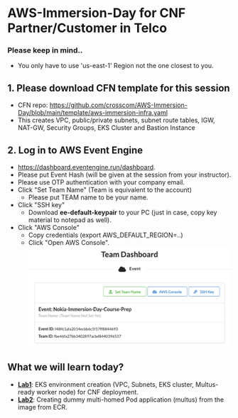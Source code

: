 # AWS-Immersion-Day for CNF Partner/Customer in Telco

### Please keep in mind..
* You only have to use 'us-east-1' Region not the one closest to you.

## 1. Please download CFN template for this session
* CFN repo: https://github.com/crosscom/AWS-Immersion-Day/blob/main/template/aws-immersion-infra.yaml
* This creates VPC, public/private subnets, subnet route tables, IGW, NAT-GW, Security Groups, EKS Cluster and Bastion Instance

## 2. Log in to AWS Event Engine 

* https://dashboard.eventengine.run/dashboard.
* Please put Event Hash (will be given at the session from your instructor). 
* Please use OTP authentication with your company email.
* Click "Set Team Name" (Team is equivalent to the account)
    * Please put TEAM name to be your name.  
* Click "SSH key" 
    * Download **ee-default-keypair** to your PC (just in case, copy key material to notepad as well).
* Click "AWS Console"
    * Copy credentials (export AWS_DEFAULT_REGION=..) 
    * Click "Open AWS Console".
![Dashboard](Lab1/images/dashboard.png)

## What we will learn today? 
* **[Lab1](https://github.com/crosscom/AWS-Immersion-Day/tree/main/Lab1)**: EKS environment creation (VPC, Subnets, EKS cluster, Multus-ready worker node) for CNF deployment.
* **[Lab2](https://github.com/crosscom/AWS-Immersion-Day/tree/main/Lab2)**: Creating dummy multi-homed Pod application (multus) from the image from ECR.
